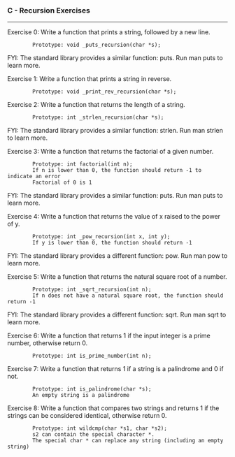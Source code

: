 ### C - Recursion Exercises
---
Exercise 0: Write a function that prints a string, followed by a new line.

            Prototype: void _puts_recursion(char *s);

FYI: The standard library provides a similar function: puts. Run man puts to learn more.

Exercise 1: Write a function that prints a string in reverse.

            Prototype: void _print_rev_recursion(char *s);

Exercise 2: Write a function that returns the length of a string.

            Prototype: int _strlen_recursion(char *s);

FYI: The standard library provides a similar function: strlen. Run man strlen to learn more.

Exercise 3: Write a function that returns the factorial of a given number.

            Prototype: int factorial(int n);
            If n is lower than 0, the function should return -1 to indicate an error
            Factorial of 0 is 1

FYI: The standard library provides a similar function: puts. Run man puts to learn more.

Exercise 4: Write a function that returns the value of x raised to the power of y.

            Prototype: int _pow_recursion(int x, int y);
            If y is lower than 0, the function should return -1

FYI: The standard library provides a different function: pow. Run man pow to learn more.

Exercise 5: Write a function that returns the natural square root of a number.

            Prototype: int _sqrt_recursion(int n);
            If n does not have a natural square root, the function should return -1

FYI: The standard library provides a different function: sqrt. Run man sqrt to learn more.

Exercise 6: Write a function that returns 1 if the input integer is a prime number, otherwise return 0.

            Prototype: int is_prime_number(int n);

Exercise 7: Write a function that returns 1 if a string is a palindrome and 0 if not.

            Prototype: int is_palindrome(char *s);
            An empty string is a palindrome

Exercise 8: Write a function that compares two strings and returns 1 if the strings can be considered identical, otherwise return 0.

            Prototype: int wildcmp(char *s1, char *s2);
            s2 can contain the special character *.
            The special char * can replace any string (including an empty string)
